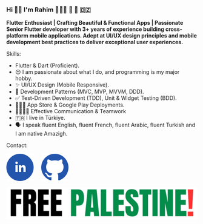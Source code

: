 ### Hi 👋🏻 I'm Rahim 👨🏻‍💻 💙 📱 🇩🇿

**Flutter Enthusiast | Crafting Beautiful & Functional Apps | Passionate Senior Flutter developer with 3+ years of experience building cross-platform mobile applications. Adept at UI/UX design principles and mobile development best practices to deliver exceptional user experiences.**

Skills:

- Flutter & Dart (Proficient).
- 😍 I am passionate about what I do, and programming is my major hobby.
- ✨ UI/UX Design (Mobile Responsive).
- 🚦 Development Patterns (MVC, MVP, MVVM, DDD).
- ✅ Test-Driven Development (TDD), Unit & Widget Testing (BDD).
- 🧑🏻‍🎓 App Store & Google Play Deployments.
- 👨‍👩‍👦‍👦 Effective Communication & Teamwork
- 🇹🇷 I live in Türkiye.
- 🗣️ I speak fluent English, fluent French, fluent Arabic, fluent Turkish and I am native Amazigh.

Contact:

[![LinkedIn](images/linkedin.svg)](https://www.linkedin.com/in/aissa-sekkouti/)&nbsp;&nbsp;&nbsp;&nbsp;
[![GitHub](images/github.svg)](https://github.com/Rahim47)&nbsp;&nbsp;&nbsp;&nbsp;
<!-- [![Instagram](images/instagram.svg)](https://www.instagram.com/candidchronicletales/)&nbsp;&nbsp;&nbsp;&nbsp; -->


[![Stand With Palestine](images/free_palestine.jpeg)](https://palestinecampaign.org)
